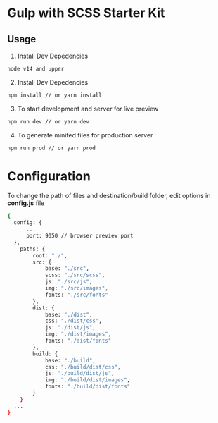 # Gulp with SCSS Starter Kit

## Usage

1. Install Dev Depedencies
```sh
node v14 and upper
```
2. Install Dev Depedencies
```sh
npm install // or yarn install
```
3. To start development and server for live preview
```sh
npm run dev // or yarn dev
```
4. To generate minifed files for production server
```sh
npm run prod // or yarn prod
```

# Configuration

To change the path of files and destination/build folder, edit options in **config.js** file
```sh
{
  config: {
      ...
      port: 9050 // browser preview port
  },
  	paths: {
		root: "./",
		src: {
			base: "./src",
			scss: "./src/scss",
			js: "./src/js",
			img: "./src/images",
			fonts: "./src/fonts"
		},
		dist: {
			base: "./dist",
			css: "./dist/css",
			js: "./dist/js",
			img: "./dist/images",
			fonts: "./dist/fonts"
		},
		build: {
			base: "./build",
			css: "./build/dist/css",
			js: "./build/dist/js",
			img: "./build/dist/images",
			fonts: "./build/dist/fonts"
		}
	}
  ...
}
```

